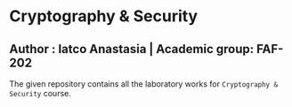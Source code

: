 # Cryptography & Security

## Author : Iatco Anastasia      |      Academic group: FAF-202

The given repository contains all the laboratory works for ```Cryptography & Security``` course.

